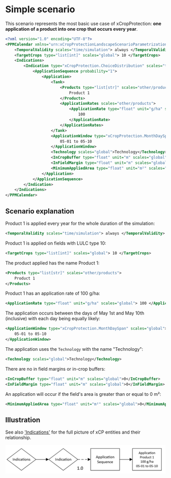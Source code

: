 # Simple scenario

This scenario represents the most basic use case of xCropProtection: **one application of a product into one crop that occurs every year**.

``` xml
<?xml version="1.0" encoding="UTF-8"?>
<PPMCalendar xmlns="urn:xCropProtectionLandscapeScenarioParametrization">
    <TemporalValidity scales="time/simulation"> always </TemporalValidity>
    <TargetCrops type="list[int]" scales="global"> 10 </TargetCrops>
    <Indications>
        <Indication type="xCropProtection.ChoiceDistribution" scales="time/year, space/base_geometry">
            <ApplicationSequence probability="1">
                <Application>
                    <Tank>
                        <Products type="list[str]" scales="other/products">
                            Product 1
                        </Products>
                        <ApplicationRates scales="other/products">
                            <ApplicationRate type="float" unit="g/ha" scales="global">
                                100
                            </ApplicationRate>
                        </ApplicationRates>
                    </Tank>
                    <ApplicationWindow type="xCropProtection.MonthDaySpan" scales="global">
                        05-01 to 05-10
                    </ApplicationWindow>
                    <Technology scales="global">Technology</Technology>
                    <InCropBuffer type="float" unit="m" scales="global">0</InCropBuffer>
                    <InFieldMargin type="float" unit="m" scales="global">0</InFieldMargin>
                    <MinimumAppliedArea type="float" unit="m²" scales="global">0</MinimumAppliedArea>
                </Application>
            </ApplicationSequence>
        </Indication>
    </Indications>
</PPMCalendar>
```

## Scenario explanation

Product 1 is applied every year for the whole duration of the simulation:

``` xml
<TemporalValidity scales="time/simulation"> always </TemporalValidity>
```

Product 1 is applied on fields with LULC type 10:

``` xml
<TargetCrops type="list[int]" scales="global"> 10 </TargetCrops>
```

The product applied has the name Product 1:

``` xml
<Products type="list[str]" scales="other/products">
    Product 1
</Products>
```

Product 1 has an application rate of 100 g/ha:

``` xml
<ApplicationRate type="float" unit="g/ha" scales="global"> 100 </ApplicationRate>
```

The application occurs between the days of May 1st and May 10th (inclusive) with each day being equally likely:

``` xml
<ApplicationWindow type="xCropProtection.MonthDaySpan" scales="global">
    05-01 to 05-10
</ApplicationWindow>
```

The application uses the `Technology` with the name "Technology":

``` xml
<Technology scales="global">Technology</Technology>
```

There are no in field margins or in-crop buffers:

``` xml
<InCropBuffer type="float" unit="m" scales="global">0</InCropBuffer>
<InFieldMargin type="float" unit="m" scales="global">0</InFieldMargin>
```

An application will occur if the field's area is greater than or equal to 0 m²:

``` xml
<MinimumAppliedArea type="float" unit="m²" scales="global">0</MinimumAppliedArea>
```

## Illustration
See also ['Indications'](../reference/glossary.md#indication) for the full picture of xCP entities and their relationship.

![flow chart](../img/simple-scenario.PNG)